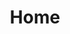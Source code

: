 ---
title: Home
en:
  sections:
    - type: hero_section
      title: Welcome to the Engineering Students Society
      subtitle: >-
        The Engineering Students' Society is an organization run by students, for students. Our aim is to provide you, a uOttawa engineering student, with services, fun events, and much more! Want to know more? Click below for more information!
      actions:
        - label: Learn More
          url: /about/who-we-are
          style: primary
        - label: Get Involved
          url: /about/join-our-team
          style: secondary
      align: left
      image: images/site-drawing.svg
      image_alt: SITE Building Drawing
      image_position: right
      has_background: true
      background:
        background_color: white

    - type: banner_section
      slides:
        - src/data/banner-slides/slide-1.yaml
        - src/data/banner-slides/slide-2.yaml
        - src/data/banner-slides/slide-1.yaml
        - src/data/banner-slides/slide-2.yaml

    - type: page_map_section
      title: Quick Access
      cards:
        - title: Important Documents
          description: >-
            Want to know more about the ESS’ constitution? Curious about our internal operations? Click here to access all the ESS’ most important documents!
          icon: documents_icon
          link: /resources/important-documents
  
        - title: Resources
          description: >-
            As a member, you have access to all of ESS’ resources. From accessibility to scholarships, we want to do what we can to help you out. Click here for more information.
          icon: resources_icon
          link: /resources
          
        - title: Services
          description: >-
            Need to rent a locker? Want to buy some cool ESS merch? Click here to learn about the services available to you as an ESS member!
          icon: services_icon
          link: /services

fr:
  sections:
    - type: hero_section
      title: Bienvenue à l'association des étudiants en génie
      subtitle: >-
        L'association des étudiants en génie est une organisation dirigée par des étudiants, pour des étudiants. Notre objectif est de vous fournir, en tant qu'étudiant en génie de l'Université d'Ottawa, des services, des événements amusants, et bien plus encore ! Vous voulez en savoir plus ? Cliquez ci-dessous pour plus d'informations !
      actions:
        - label: Learn More
          url: /about/who-we-are
          style: primary
        - label: Get Involved
          url: /about/join-our-team
          style: secondary
      align: left
      image: images/site-drawing.svg
      image_alt: SITE Building Drawing
      image_position: right
      has_background: true
      background:
        background_color: white
        
    - type: banner_section
      slides:
        - src/data/banner-slides/slide-1.yaml
        - src/data/banner-slides/slide-2.yaml
        - src/data/banner-slides/slide-1.yaml
        - src/data/banner-slides/slide-2.yaml

    - type: page_map_section
      title: Accès rapide
      cards:
        - title: Document Importants
          description: >-
            Vous voulez en savoir plus sur la constitution de l'AEG ? Vous êtes curieux de connaître notre fonctionnement interne ? Cliquez ici pour accéder à tous les documents les plus importants de l'AEG !
          icon: documents_icon
          link: /resources/important-documents
  
        - title: Ressources
          description: >-
            En tant que membre, vous avez accès à toutes les ressources de l'AEG. De l'accessibilité aux bourses d'études, nous voulons faire tout ce qui est en notre pouvoir pour vous aider. Cliquez ici pour plus d'informations.
          icon: resources_icon
          link: /resources
          
        - title: Services
          description: >-
            Vous avez besoin de louer un casier ? Vous voulez acheter des produits de l'AEG ? Cliquez ici pour en savoir plus sur les services qui vous sont offerts en tant que membre de l'AEG !
          icon: services_icon
          link: /services      
          
seo:
  title: ESS/AEG
  description: Welcome to the Engineering Student Society website
  extra:
    - name: 'og:type'
      value: website
      keyName: property
    - name: 'og:title'
      value: Welcome to uOttawa's Engineering Student Society website
      keyName: property
    - name: 'og:description'
      value: The Engineering Students' Society is an organization run by students, for students. Our aim is to provide you, a uOttawa engineering student, with services, fun events, and much more! Want to know more? Click below for more information!
      keyName: property
    - name: 'og:image'
      value: images/ess-logo.jpeg
      keyName: property
      relativeUrl: true
    - name: 'twitter:card'
      value: summary_large_image
    - name: 'twitter:title'
      value: Welcome to uOttawa's Engineering Student Society website
    - name: 'twitter:description'
      value: The Engineering Students' Society is an organization run by students, for students. Our aim is to provide you, a uOttawa engineering student, with services, fun events, and much more! Want to know more? Click below for more information!
    - name: 'twitter:image'
      value: images/ess-logo.jpeg
      relativeUrl: true

template: advanced
---
